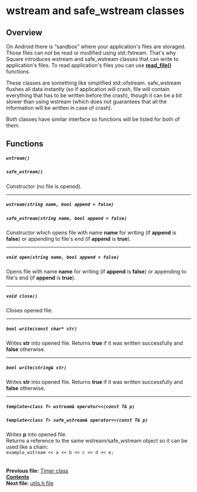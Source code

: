 ﻿# wstream and safe_wstream classes

## Overview

On Android there is “sandbox” where your application's files are storaged. Those files can not be read or modified using std::fstream. That's why Square introduces wstream and safe_wstream classes that can write to application's files. To read application's files you can use **[read_file()](21_utils_h.md#void-read_filestringstream-destination-const-char-name)** functions.

These classes are something like simplified std::ofstream. safe_wstream flushes all data instantly (so if application will crash, file will contain everything that has to be written before the crash), though it can be a bit slower than using wstream (which does not guarantees that all the information will be written in case of crash).

Both classes have similar interface so functions will be listed for both of them.

## Functions

##### `wstream()`
##### `safe_wstream()`
Constructor (no file is opened).  

----
##### `wstream(string name, bool append = false)`
##### `safe_wstream(string name, bool append = false)`
Constructor which opens file with name **name** for writing (if **append** is **false**) or appending to file's end (if **append** is **true**).  

----
##### `void open(string name, bool append = false)`
Opens file with name **name** for writing (if **append** is **false**) or appending to file's end (if **append** is **true**).  

----
##### `void close()`
Closes opened file.  

----
##### `bool write(const char* str)`
Writes **str** into opened file. Returns **true** if it was written successfully and **false** otherwise.  

----
##### `bool write(string& str)`
Writes **str** into opened file. Returns **true** if it was written successfully and **false** otherwise.

----
##### `template<class T> wstream& operator<<(const T& p)`
##### `template<class T> safe_wstream& operator<<(const T& p)`
Writes **p** into opened file.  
Returns a reference to the same wstream/safe_wstream object so it can be used like a chain:  
`example_wstream << a << b << c << d << e;`  
   
   
**Previous file:** [Timer class](19_Timer.md)  
**[Contents](00_Contents.md)**  
**Next file:** [utils.h file](21_utils_h.md)